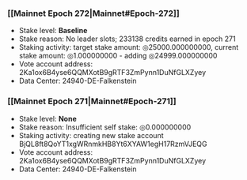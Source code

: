### [[Mainnet Epoch 272|Mainnet#Epoch-272]]
* Stake level: **Baseline**
* Stake reason: No leader slots; 233138 credits earned in epoch 271
* Staking activity: target stake amount: ◎25000.000000000, current stake amount: ◎1.000000000 - adding ◎24999.000000000
* Vote account address: 2Ka1ox6B4yse6QQMXotB9gRTF3ZmPynn1DuNfGLXZyey
* Data Center: 24940-DE-Falkenstein
### [[Mainnet Epoch 271|Mainnet#Epoch-271]]
* Stake level: **None**
* Stake reason: Insufficient self stake: ◎0.000000000
* Staking activity: creating new stake account BjQL8ft8QoYT1xgWRnmkHB8Yt6XYAW1egH17RzmVJEQG
* Vote account address: 2Ka1ox6B4yse6QQMXotB9gRTF3ZmPynn1DuNfGLXZyey
* Data Center: 24940-DE-Falkenstein